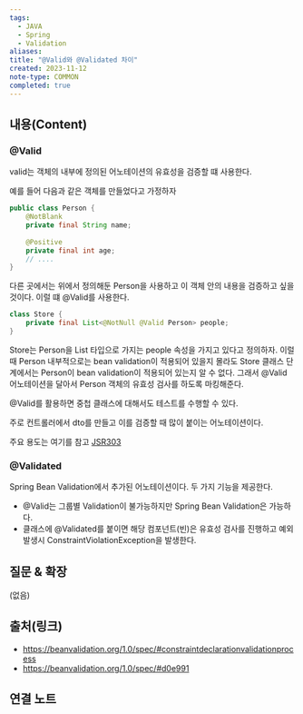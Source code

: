 ```yaml
---
tags:
  - JAVA
  - Spring
  - Validation
aliases: 
title: "@Valid와 @Validated 차이"
created: 2023-11-12
note-type: COMMON
completed: true
---
```


## 내용(Content)
### @Valid
valid는 객체의 내부에 정의된 어노테이션의 유효성을 검증할 떄 사용한다.

예를 들어 다음과 같은 객체를 만들었다고 가정하자

```java
public class Person {
	@NotBlank
	private final String name;
	
	@Positive
	private final int age;
	// ....
}
```

다른 곳에서는 위에서 정의해둔 Person을 사용하고 이 객체 안의 내용을 검증하고 싶을 것이다. 이럴 떄 @Valid를 사용한다.

```java
class Store {
	private final List<@NotNull @Valid Person> people;
}
```

Store는 Person을 List 타입으로 가지는 people 속성을 가지고 있다고 정의하자. 이럴 때 Person 내부적으로는 bean validation이 적용되어 있을지 몰라도 Store 클래스 단계에서는 Person이 bean validation이 적용되어 있는지 알 수 없다. 그래서 @Valid 어노테이션을 달아서 Person 객체의 유효성 검사를 하도록 마킹해준다.

@Valid를 활용하면 중첩 클래스에 대해서도 테스트를 수행할 수 있다.

주로 컨트롤러에서 dto를 만들고 이를 검증할 때 많이 붙이는 어노테이션이다.

주요 용도는 여기를 참고 [JSR303](https://beanvalidation.org/1.0/spec/#constraintdeclarationvalidationprocess)


### @Validated

Spring Bean Validation에서 추가된 어노테이션이다. 두 가지 기능을 제공한다.

- @Valid는 그룹별 Validation이 불가능하지만 Spring Bean Validation은 가능하다.
- 클래스에 @Validated를 붙이면 해당 컴포넌트(빈)은 유효성 검사를 진행하고 예외 발생시 ConstraintViolationException을 발생한다.



## 질문 & 확장

(없음)

## 출처(링크)
- https://beanvalidation.org/1.0/spec/#constraintdeclarationvalidationprocess
- https://beanvalidation.org/1.0/spec/#d0e991
## 연결 노트










